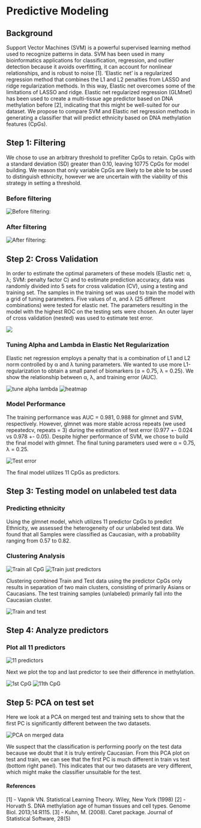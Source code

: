 # Predictive Modeling

## Background

Support Vector Machines (SVM) is a powerful supervised learning method used to recognize patterns in data. SVM has been used in many bioinformatics applications for classification, regression, and outlier detection because it avoids overfitting, it can account for nonlinear relationships, and is robust to noise [1]. 
‘Elastic net’ is a regularized regression method that combines the L1 and L2 penalties from LASSO and ridge regularization methods. In this way, Elastic net overcomes some of the limitations of LASSO and ridge. Elastic net regularized regression (GLMnet) has been used to create a multi-tissue age predictor based on DNA methylation before [2], indicating that this might be well-suited for our dataset.
We propose to compare SVM and Elastic net regression methods in generating a classifier that will predict ethnicity based on DNA methylation features (CpGs). 

## Step 1: Filtering

We chose to use an arbitrary threshold to prefilter CpGs to retain. CpGs with a standard deviation (SD) greater than 0.10, leaving 10775 CpGs for model building. We reason that only variable CpGs are likely to be able to be used to distinguish ethnicity, however we are uncertain with the viability of this strategy in setting a threshold.

### Before filtering
![Before filtering:](https://github.com/STAT540-UBC/team_Methylation-Badassays/blob/master/Scripts/PredictiveModeling/BuildModel_AnalyzePredictors_files/figure-markdown_github/prefiltering%20based%20on%20SD-1.png)

### After filtering
![After filtering:](https://github.com/STAT540-UBC/team_Methylation-Badassays/blob/master/Scripts/PredictiveModeling/BuildModel_AnalyzePredictors_files/figure-markdown_github/prefiltering%20based%20on%20SD-2.png)

## Step 2: Cross Validation

In order to estimate the optimal parameters of these models (Elastic net: α, λ; SVM: penalty factor C) and to estimate prediction accuracy, data was randomly divided into 5 sets for cross validation (CV), using a testing and training set. The samples in the training set was used to train the model with a grid of tuning parameters. Five values of α, and λ (25 different combinations) were tested for elastic net. The parameters resulting in the model with the highest ROC on the testing sets were chosen. An outer layer of cross validation (nested) was used to estimate test error.

![](https://github.com/STAT540-UBC/team_Methylation-Badassays/blob/master/Scripts/PredictiveModeling/BuildModel_AnalyzePredictors_files/figure-markdown_github/Cross%20validation.png)


### Tuning Alpha and Lambda in Elastic Net Regularization

Elastic net regression employs a penalty that is a combination of L1 and L2 norm controlled by α and λ tuning parameters. We wanted to use more L1-regularization to obtain a small panel of biomarkers (α = 0.75, λ = 0.25). We show the relationship between α, λ, and training error (AUC).

![tune alpha lambda](https://github.com/STAT540-UBC/team_Methylation-Badassays/blob/master/Scripts/PredictiveModeling/BuildModel_AnalyzePredictors_files/figure-markdown_github/examine%20CV-1.png)
![heatmap](https://github.com/STAT540-UBC/team_Methylation-Badassays/blob/master/Scripts/PredictiveModeling/BuildModel_AnalyzePredictors_files/figure-markdown_github/examine%20CV-2.png)

### Model Performance

The training performance was AUC = 0.981, 0.988 for glmnet and SVM, respectively. However, glmnet was more stable across repeats (we used repeatedcv, repeats = 3) during the estimation of test error (0.977 +- 0.024 vs 0.978 +- 0.05). Despite higher performance of SVM, we chose to build the final model with glmnet. The final tuning parameters used were α = 0.75, λ = 0.25.

![Test error](https://github.com/STAT540-UBC/team_Methylation-Badassays/blob/master/Scripts/PredictiveModeling/BuildModel_AnalyzePredictors_files/figure-markdown_github/TestError.png)

The final model utilizes 11 CpGs as predictors.

## Step 3: Testing model on unlabeled test data

### Predicting ethnicity

Using the glmnet model, which utilizes 11 predictor CpGs to predict Ethnicity, we assessed the heterogeneity of our unlabeled test data. We found that all Samples were classified as Caucasian, with a probability ranging from 0.57 to 0.82.

### Clustering Analysis

![Train all CpG]()
![Train just predictors]()

Clustering combined Train and Test data using the predictor CpGs only results in separation of two main clusters, consisting of primarily Asians or Caucasians. The test training samples (unlabeled) primarily fall into the Caucasian cluster.

![Train and test]()

## Step 4: Analyze predictors

### Plot all 11 predictors

![11 predictors]()

Next we plot the top and last predictor to see their difference in methylation. 

![1st CpG]()
![11th CpG]()

## Step 5: PCA on test set
Here we look at a PCA on merged test and training sets to show that the first PC is significantly different between the two datasets.

![PCA on merged data]()

We suspect that the classification is performing poorly on the test data because we doubt that it is truly entirely Caucasian. From this PCA plot on test and train, we can see that the first PC is much different in train vs test (bottom right panel). This indicates that our two datasets are very different, which might make the classifier unsuitable for the test.

#### References
[1] - Vapnik VN. Statistical Learning Theory. Wiley, New York (1998)
[2] - Horvath S. DNA methylation age of human tissues and cell types. Genome Biol. 2013;14:R115.
[3] - Kuhn, M. (2008). Caret package. Journal of Statistical Software, 28(5)


